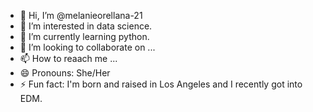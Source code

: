 - 👋 Hi, I’m @melanieorellana-21
- 👀 I’m interested in data science.
- 🌱 I’m currently learning python.
- 💞️ I’m looking to collaborate on ...
- 📫 How to reaach me ...
- 😄 Pronouns: She/Her
- ⚡ Fun fact: I'm born and raised in Los Angeles and I recently got into EDM.

<!---
melanieorellana-21/melanieorellana-21 is a ✨ special ✨ repository because its `README.md` (this file) appears on your GitHub profile.
You can click the Preview link to take a look at your changes.
--->
